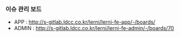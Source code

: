 ### 이슈 관리 보드
- APP : http://s-gitlab.ldcc.co.kr/lerni/lerni-fe-app/-/boards/
- ADMIN : http://s-gitlab.ldcc.co.kr/lerni/lerni-fe-admin/-/boards/70